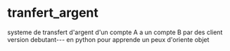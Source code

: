 # tranfert_argent
systeme de transfert d'argent d'un compte A a un compte B par des client version debutant--- en python pour apprende un peux d'oriente objet
